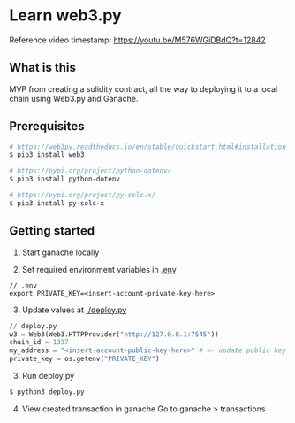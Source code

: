 # Learn web3.py
Reference video timestamp:  https://youtu.be/M576WGiDBdQ?t=12842

## What is this
MVP from creating a solidity contract, all the way to deploying it to a local chain using Web3.py and Ganache.

## Prerequisites
```bash
# https://web3py.readthedocs.io/en/stable/quickstart.html#installation
$ pip3 install web3

# https://pypi.org/project/python-dotenv/
$ pip3 install python-dotenv

# https://pypi.org/project/py-solc-x/
$ pip3 install py-solc-x

```



## Getting started
1. Start ganache locally

2. Set required environment variables in [.env](./.env)
```
// .env
export PRIVATE_KEY=<insert-account-private-key-here>
```

3. Update values at [./deploy.py](./deploy.py)
```python
// deploy.py
w3 = Web3(Web3.HTTPProvider("http://127.0.0.1:7545"))
chain_id = 1337
my_address = "<insert-account-public-key-here>" # <- update public key
private_key = os.getenv("PRIVATE_KEY")
```

3. Run deploy.py
```bash
$ python3 deploy.py
```

4. View created transaction in ganache
Go to ganache > transactions
